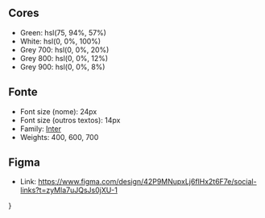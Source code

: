 



## Cores
- Green: hsl(75, 94%, 57%)
- White: hsl(0, 0%, 100%)
- Grey 700: hsl(0, 0%, 20%)
- Grey 800: hsl(0, 0%, 12%)
- Grey 900: hsl(0, 0%, 8%)

## Fonte
- Font size (nome): 24px
- Font size (outros textos): 14px
- Family: [Inter](https://fonts.google.com/specimen/Inter)
- Weights: 400, 600, 700

## Figma
- Link: https://www.figma.com/design/42P9MNupxLj6flHx2t6F7e/social-links?t=zyMla7uJQsJs0jXU-1





}